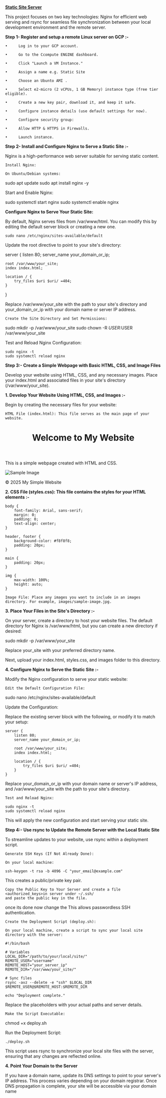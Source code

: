 [**Static Site Server**](https://github.com/srinath2125/srinath2125/)


This project focuses on two key technologies: Nginx for efficient web serving and rsync for seamless file synchronization between your local development environment and the remote server.

**Step 1- Register and setup a remote Linux server on GCP :-**

    •     Log in to your GCP account.
      
    •     Go to the Ccompute ENGINE dashboard.
      
    •     Click "Launch a VM Instance."
      
    •     Assign a name e.g. Static Site
      
    •     Choose an Ubunto AMI .
      
    •     Select e2-micro (2 vCPUs, 1 GB Memory) instance type (free tier eligible).
      
    •     Create a new key pair, download it, and keep it safe.
      
    •     Configure instance details (use default settings for now).
      
    •     Configure security group:
      
    •     Allow HTTP & HTTPS in Firewalls.
      
    •     Launch instance.




**Step 2- Install and Configure Nginx to Serve a Static Site :-**

Nginx is a high-performance web server suitable for serving static content.

    Install Nginx:

    On Ubuntu/Debian systems:

sudo apt update
sudo apt install nginx -y

Start and Enable Nginx:

sudo systemctl start nginx
sudo systemctl enable nginx

**Configure Nginx to Serve Your Static Site:**

By default, Nginx serves files from /var/www/html. You can modify this by editing the default server block or creating a new one.

    sudo nano /etc/nginx/sites-available/default

Update the root directive to point to your site's directory:

server {
    listen 80;
    server_name your_domain_or_ip;

    root /var/www/your_site;
    index index.html;

    location / {
        try_files $uri $uri/ =404;
    }
}

Replace /var/www/your_site with the path to your site's directory and your_domain_or_ip with your domain name or server IP address.

    Create the Site Directory and Set Permissions:

sudo mkdir -p /var/www/your_site
sudo chown -R $USER:$USER /var/www/your_site


Test and Reload Nginx Configuration:

    sudo nginx -t
    sudo systemctl reload nginx



**Step 3:- Create a Simple Webpage with Basic HTML, CSS, and Image Files**

Develop your website using HTML, CSS, and any necessary images. Place your index.html and associated files in your site's directory (/var/www/your_site).


**1. Develop Your Website Using HTML, CSS, and Images :-**

Begin by creating the necessary files for your website:

    HTML File (index.html): This file serves as the main page of your website.

<!DOCTYPE html>
<html lang="en">
<head>
    <meta charset="UTF-8">
    <meta name="viewport" content="width=device-width, initial-scale=1.0">
    <title>My Simple Website</title>
    <link rel="stylesheet" href="styles.css">
</head>
<body>
    <header>
        <h1>Welcome to My Website</h1>
    </header>
    <main>
        <p>This is a simple webpage created with HTML and CSS.</p>
        <img src="images/sample-image.jpg" alt="Sample Image">
    </main>
    <footer>
        <p>&copy; 2025 My Simple Website</p>
    </footer>
</body>
</html>

**2. CSS File (styles.css): This file contains the styles for your HTML elements :-**

    body {
        font-family: Arial, sans-serif;
        margin: 0;
        padding: 0;
        text-align: center;
    }

    header, footer {
        background-color: #f8f8f8;
        padding: 20px;
    }

    main {
        padding: 20px;
    }

    img {
        max-width: 100%;
        height: auto;
    }

    Image File: Place any images you want to include in an images directory. For example, images/sample-image.jpg.

**3. Place Your Files in the Site's Directory :-**

On your server, create a directory to host your website files. The default directory for Nginx is /var/www/html, but you can create a new directory if desired:

sudo mkdir -p /var/www/your_site

Replace your_site with your preferred directory name.

Next, upload your index.html, styles.css, and images folder to this directory.

**4. Configure Nginx to Serve the Static Site :-**

Modify the Nginx configuration to serve your static website:

    Edit the Default Configuration File:

sudo nano /etc/nginx/sites-available/default

Update the Configuration:

Replace the existing server block with the following, or modify it to match your setup:

    server {
        listen 80;
        server_name your_domain_or_ip;

        root /var/www/your_site;
        index index.html;

        location / {
            try_files $uri $uri/ =404;
        }
    }

Replace your_domain_or_ip with your domain name or server's IP address, and /var/www/your_site with the path to your site's directory.

    Test and Reload Nginx:

    sudo nginx -t
    sudo systemctl reload nginx

This will apply the new configuration and start serving your static site.


**Step 4:- Use rsync to Update the Remote Server with the Local Static Site**

To streamline updates to your website, use rsync within a deployment script.

    Generate SSH Keys (If Not Already Done):

    On your local machine:

    ssh-keygen -t rsa -b 4096 -C "your_email@example.com"

This creates a public/private key pair.

    Copy the Public Key to Your Server and create a file <authorized_keys>in server under ~/.ssh/
    and paste the public key in the file.    

once its done now change the 
This allows passwordless SSH authentication.

    Create the Deployment Script (deploy.sh):

    On your local machine, create a script to sync your local site directory with the server:

    #!/bin/bash

    # Variables
    LOCAL_DIR="/path/to/your/local/site/"
    REMOTE_USER="username"
    REMOTE_HOST="your_server_ip"
    REMOTE_DIR="/var/www/your_site/"

    # Sync files
    rsync -avz --delete -e "ssh" $LOCAL_DIR $REMOTE_USER@$REMOTE_HOST:$REMOTE_DIR

    echo "Deployment complete."

Replace the placeholders with your actual paths and server details.

    Make the Script Executable:

chmod +x deploy.sh

Run the Deployment Script:

    ./deploy.sh

This script uses rsync to synchronize your local site files with the server, ensuring that any changes are reflected online.

**4. Point Your Domain to the Server**

If you have a domain name, update its DNS settings to point to your server's IP address. This process varies depending on your domain registrar. Once DNS propagation is complete, your site will be accessible via your domain name
